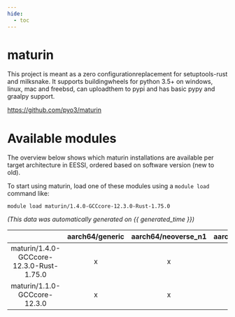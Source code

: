 ```yaml
---
hide:
  - toc
---
```


maturin
=======


This project is meant as a zero configurationreplacement for setuptools-rust and milksnake. It supports buildingwheels for python 3.5+ on windows, linux, mac and freebsd, can uploadthem to pypi and has basic pypy and graalpy support.

https://github.com/pyo3/maturin
# Available modules


The overview below shows which maturin installations are available per target architecture in EESSI, ordered based on software version (new to old).

To start using maturin, load one of these modules using a `module load` command like:

```shell
module load maturin/1.4.0-GCCcore-12.3.0-Rust-1.75.0
```

*(This data was automatically generated on {{ generated_time }})*  

| |aarch64/generic|aarch64/neoverse_n1|aarch64/neoverse_v1|x86_64/generic|x86_64/amd/zen2|x86_64/amd/zen3|x86_64/amd/zen4|x86_64/intel/haswell|x86_64/intel/skylake_avx512|
| :---: | :---: | :---: | :---: | :---: | :---: | :---: | :---: | :---: | :---: |
|maturin/1.4.0-GCCcore-12.3.0-Rust-1.75.0|x|x|x|x|x|x|x|x|x|
|maturin/1.1.0-GCCcore-12.3.0|x|x|x|x|x|x|-|x|x|

